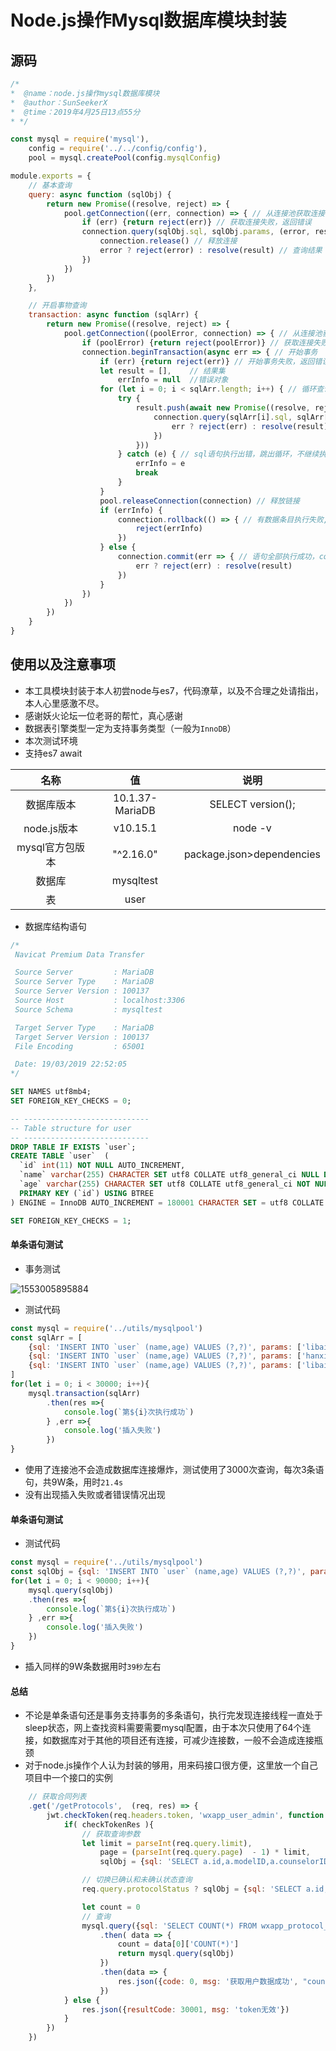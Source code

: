 # Node.js操作Mysql数据库模块封装

## 源码

``` javascript
/*
*  @name：node.js操作mysql数据库模块
*  @author：SunSeekerX
*  @time：2019年4月25日13点55分
* */

const mysql = require('mysql'),
	config = require('../../config/config'),
	pool = mysql.createPool(config.mysqlConfig)

module.exports = {
	// 基本查询
	query: async function (sqlObj) {
		return new Promise((resolve, reject) => {
			pool.getConnection((err, connection) => { // 从连接池获取连接
				if (err) {return reject(err)} // 获取连接失败，返回错误
				connection.query(sqlObj.sql, sqlObj.params, (error, result) => {
					connection.release() // 释放连接
					error ? reject(error) : resolve(result) // 查询结果
				})
			})
		})
	},

	// 开启事物查询
	transaction: async function (sqlArr) {
		return new Promise((resolve, reject) => {
			pool.getConnection((poolError, connection) => { // 从连接池获取连接
				if (poolError) {return reject(poolError)} // 获取连接失败，返回错误
				connection.beginTransaction(async err => { // 开始事务
					if (err) {return reject(err)} // 开始事务失败，返回错误
					let result = [],	// 结果集
						errInfo = null	//错误对象
					for (let i = 0; i < sqlArr.length; i++) { // 循环查询
						try {
							result.push(await new Promise((resolve, reject) => { // 将查询结果放进结果集
								connection.query(sqlArr[i].sql, sqlArr[i].params, (err, result) => { // 查询
									err ? reject(err) : resolve(result)
								})
							}))
						} catch (e) { // sql语句执行出错，跳出循环，不继续执行
							errInfo = e
							break
						}
					}
					pool.releaseConnection(connection) // 释放链接
					if (errInfo) {
						connection.rollback(() => { // 有数据条目执行失败, 回滚代码
							reject(errInfo)
						})
					} else {
						connection.commit(err => { // 语句全部执行成功，commit提交
							err ? reject(err) : resolve(result)
						})
					}
				})
			})
		})
	}
}
```

## 使用以及注意事项

- 本工具模块封装于本人初尝node与es7，代码潦草，以及不合理之处请指出，本人心里感激不尽。
- 感谢妖火论坛一位老哥的帮忙，真心感谢
- 数据表引擎类型一定为支持事务类型（一般为`InnoDB`）
- 本次测试环境
- 支持es7 await

|      名称       |       值        |           说明            |
| :-------------: | :-------------: | :-----------------------: |
|   数据库版本    | 10.1.37-MariaDB |     SELECT version();     |
|   node.js版本   |    v10.15.1     |          node -v          |
| mysql官方包版本 |    "^2.16.0"    | package.json>dependencies |
|     数据库      |    mysqltest    |                           |
|       表        |      user       |                           |

- 数据库结构语句

``` sql
/*
 Navicat Premium Data Transfer

 Source Server         : MariaDB
 Source Server Type    : MariaDB
 Source Server Version : 100137
 Source Host           : localhost:3306
 Source Schema         : mysqltest

 Target Server Type    : MariaDB
 Target Server Version : 100137
 File Encoding         : 65001

 Date: 19/03/2019 22:52:05
*/

SET NAMES utf8mb4;
SET FOREIGN_KEY_CHECKS = 0;

-- ----------------------------
-- Table structure for user
-- ----------------------------
DROP TABLE IF EXISTS `user`;
CREATE TABLE `user`  (
  `id` int(11) NOT NULL AUTO_INCREMENT,
  `name` varchar(255) CHARACTER SET utf8 COLLATE utf8_general_ci NULL DEFAULT NULL,
  `age` varchar(255) CHARACTER SET utf8 COLLATE utf8_general_ci NOT NULL,
  PRIMARY KEY (`id`) USING BTREE
) ENGINE = InnoDB AUTO_INCREMENT = 180001 CHARACTER SET = utf8 COLLATE = utf8_general_ci ROW_FORMAT = Compact;

SET FOREIGN_KEY_CHECKS = 1;

```



#### 单条语句测试

- 事务测试

![1553005895884](assets/1553005895884.png)

- 测试代码

``` javascript
const mysql = require('../utils/mysqlpool')
const sqlArr = [
    {sql: 'INSERT INTO `user` (name,age) VALUES (?,?)', params: ['libai', 1]},
    {sql: 'INSERT INTO `user` (name,age) VALUES (?,?)', params: ['hanxin', 2]},
    {sql: 'INSERT INTO `user` (name,age) VALUES (?,?)', params: ['libai', 3]},
]
for(let i = 0; i < 30000; i++){
    mysql.transaction(sqlArr)
        .then(res =>{
            console.log(`第${i}次执行成功`)
        } ,err =>{
            console.log('插入失败')
        })
}
```



- 使用了连接池不会造成数据库连接爆炸，测试使用了3000次查询，每次3条语句，共9W条，用时`21.4s`
- 没有出现插入失败或者错误情况出现

#### 单条语句测试

- 测试代码

``` javascript
const mysql = require('../utils/mysqlpool')
const sqlObj = {sql: 'INSERT INTO `user` (name,age) VALUES (?,?)', params: ['libai', 1]}
for(let i = 0; i < 90000; i++){
    mysql.query(sqlObj)
    .then(res =>{
        console.log(`第${i}次执行成功`)
    } ,err =>{
        console.log('插入失败')
    })
}
```

- 插入同样的9W条数据用时`39秒`左右



#### 总结

- 不论是单条语句还是事务支持事务的多条语句，执行完发现连接线程一直处于sleep状态，网上查找资料需要需要mysql配置，由于本次只使用了64个连接，如数据库对于其他的项目还有连接，可减少连接数，一般不会造成连接瓶颈
- 对于node.js操作个人认为封装的够用，用来码接口很方便，这里放一个自己项目中一个接口的实例

``` javascript
    // 获取合同列表
    .get('/getProtocols',  (req, res) => {
        jwt.checkToken(req.headers.token, 'wxapp_user_admin', function (checkTokenRes) {
            if( checkTokenRes ){
                // 获取查询参数
                let limit = parseInt(req.query.limit),
                    page = (parseInt(req.query.page)  - 1) * limit,
                    sqlObj = {sql: 'SELECT a.id,a.modelID,a.counselorID,a.userPhone,a.protocolStatus,a.serverMoney,a.serverTime,a.serverPhoneTimes,b.protocolMdoelName,c.userRelName,c.userIDcard,d.userRelName as counselorName FROM `wxapp_protocol_log` a,`wxapp_protocol_mdoel` b,`wxapp_user_user` c,`wxapp_user_counselor` d WHERE a.modelID = b.id AND a.userPhone = c.userPhone AND a.counselorID = d.id limit ?,?' ,params: [page, limit] }

                // 切换已确认和未确认状态查询
                req.query.protocolStatus ? sqlObj = {sql: 'SELECT a.id,a.modelID,a.counselorID,a.userPhone,a.protocolStatus,a.serverMoney,a.serverTime,a.serverPhoneTimes,b.protocolMdoelName,c.userRelName,c.userIDcard,d.userRelName as counselorName FROM `wxapp_protocol_log` a,`wxapp_protocol_mdoel` b,`wxapp_user_user` c,`wxapp_user_counselor` d WHERE a.modelID = b.id AND a.userPhone = c.userPhone AND a.counselorID = d.id AND a.protocolStatus = ? limit ?,?' ,params: [req.query.protocolStatus, page, limit] } : null

                let count = 0
                // 查询
                mysql.query({sql: 'SELECT COUNT(*) FROM wxapp_protocol_log'})
                    .then( data => {
                        count = data[0]['COUNT(*)']
                        return mysql.query(sqlObj)
                    })
                    .then(data => {
                        res.json({code: 0, msg: '获取用户数据成功', "count": count, data: data})
                    })
            } else {
                res.json({resultCode: 30001, msg: 'token无效'})
            }
        })
    })
```



